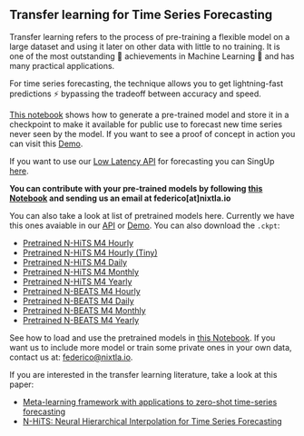 ## Transfer learning for Time Series Forecasting
Transfer learning refers to the process of pre-training a flexible model on a large dataset and using it later on other data with little to no training. It is one of the most outstanding 🚀 achievements in Machine Learning 🧠 and has many practical applications.

For time series forecasting, the technique allows you to get lightning-fast predictions ⚡ bypassing the tradeoff between accuracy and speed.

[This notebook](https://github.com/Nixtla/transfer-learning-time-series/blob/main/nbs/Transfer_Learning_for_Time_Series.ipynb) shows how to generate a pre-trained model and store it in a checkpoint to make it available for public use to forecast new time series never seen by the model. 
If you want to see a proof of concept in action you can visit this [Demo](http://nixtla.io/transfer-learning/).

If you want to use our [Low Latency API]([docs.nixtla.io/](https://docs.nixtla.io/reference/forecast_post)) for forecasting you can SingUp [here](nixtla.io/transfer-learning). 

**You can contribute with your pre-trained models by following [this Notebook](https://github.com/Nixtla/transfer-learning-time-series/blob/main/nbs/Transfer_Learning_for_Time_Series.ipynb) and sending us an email at federico[at]nixtla.io**

You can also take a look at list of pretrained models here.  Currently we have this ones avaiable in our [API](https://docs.nixtla.io/reference/neural_transfer_neural_transfer_post) or [Demo](http://nixtla.io/transfer-learning/). You can also download the `.ckpt`:
- [Pretrained N-HiTS M4 Hourly](https://nixtla-public.s3.amazonaws.com/transfer/pretrained_models/nhits_m4_hourly.ckpt)
- [Pretrained N-HiTS M4 Hourly (Tiny)](https://nixtla-public.s3.amazonaws.com/transfer/pretrained_models/nhits_m4_hourly_tiny.ckpt)
- [Pretrained N-HiTS M4 Daily](https://nixtla-public.s3.amazonaws.com/transfer/pretrained_models/nhits_m4_daily.ckpt)
- [Pretrained N-HiTS M4 Monthly](https://nixtla-public.s3.amazonaws.com/transfer/pretrained_models/nhits_m4_monthyl.ckpt)
- [Pretrained N-HiTS M4 Yearly](https://nixtla-public.s3.amazonaws.com/transfer/pretrained_models/nhits_m4_yearly.ckpt)
- [Pretrained N-BEATS M4 Hourly](https://nixtla-public.s3.amazonaws.com/transfer/pretrained_models/nbeats_m4_hourly.ckpt)
- [Pretrained N-BEATS M4 Daily](https://nixtla-public.s3.amazonaws.com/transfer/pretrained_models/nbeats_m4_daily.ckpt)
- [Pretrained N-BEATS M4 Monthly](https://nixtla-public.s3.amazonaws.com/transfer/pretrained_models/nbeats_m4_monthly.ckpt)
- [Pretrained N-BEATS M4 Yearly](https://nixtla-public.s3.amazonaws.com/transfer/pretrained_models/nbeats_m4_yearly.ckpt)

See how to load and use the pretrained models in [this Notebook](https://github.com/Nixtla/transfer-learning-time-series/blob/main/nbs/Transfer_Learning_for_Time_Series.ipynb).
If you want us to include more model or train some private ones in your own data, contact us at: federico@nixtla.io.

If you are interested in the transfer learning literature, take a look at this paper:
- [Meta-learning framework with applications to zero-shot time-series forecasting](https://arxiv.org/abs/2002.02887)
- [N-HiTS: Neural Hierarchical Interpolation for Time Series Forecasting](https://arxiv.org/abs/2201.12886)
